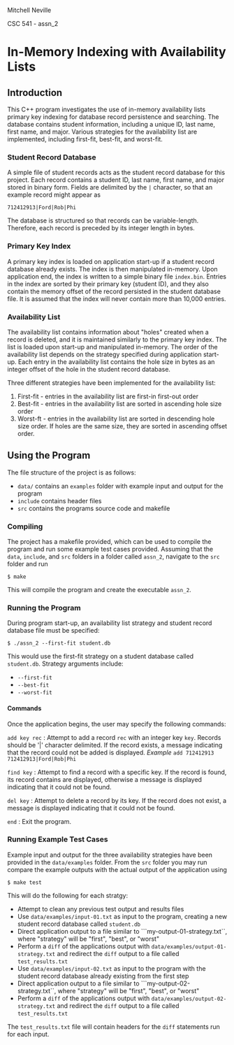Mitchell Neville

CSC 541 - assn_2

# In-Memory Indexing with Availability Lists

## Introduction

This C++ program investigates the use of in-memory availability lists 
primary key indexing for database record persistence and searching. The 
database contains student information, including a unique ID, last name, 
first name, and major. Various strategies for the availability list are
implemented, including first-fit, best-fit, and worst-fit.

### Student Record Database

A simple file of student records acts as the student record database for 
this project. Each record contains a student ID, last name, first name, and 
major stored in binary form. Fields are delimited by the ```|``` character, 
so that an example record might appear as

```
712412913|Ford|Rob|Phi
```

The database is structured so that records can be variable-length. Therefore,
each record is preceded by its integer length in bytes. 

### Primary Key Index

A primary key index is loaded on application start-up if a student record
database already exists. The index is then manipulated in-memory. Upon 
application end, the index is written to a simple binary file 
```index.bin```. Entries in the index are sorted by their primary key
(student ID), and they also contain the memory offset of the record persisted
in the student database file. It is assumed that the index will never contain
more than 10,000 entries. 

### Availability List

The availability list contains information about "holes" created when a
record is deleted, and it is maintained similarly to the primary key index. 
The list is loaded upon start-up and manipulated in-memory. The order of the
availability list depends on the strategy specified during application
start-up. Each entry in the availability list contains the hole size in bytes
as an integer offset of the hole in the student record database. 

Three different strategies have been implemented for the availability list:

1. First-fit - entries in the availability list are first-in first-out order
2. Best-fit - entries in the availability list are sorted in ascending hole size order
3. Worst-ft - entries in the availability list are sorted in descending hole size order. 
If holes are the same size, they are sorted in ascending offset order. 

## Using the Program

The file structure of the project is as follows:

- ```data/``` contains an ```examples``` folder with example input and output for the program
- ```include``` contains header files
- ```src``` contains the programs source code and makefile

### Compiling

The project has a makefile provided, which can be used to compile the program
and run some example test cases provided. Assuming that the ```data```, 
```include```, and ```src``` folders in a folder called ```assn_2```, navigate to
the ```src``` folder and run

```
$ make
```

This will compile the program and create the executable ```assn_2```. 


### Running the Program

During program start-up, an availability list strategy and student record database
file must be specified:

```
$ ./assn_2 --first-fit student.db
```

This would use the first-fit strategy on a student database called ```student.db```.
Strategy arguments include:

- ```--first-fit```
- ```--best-fit```
- ```--worst-fit```

#### Commands

Once the application begins, the user may specify the following commands:

```add key rec```
: Attempt to add a record ```rec``` with an integer key ```key```. Records
should be '|' character delimited. If the record exists, a message indicating 
that the record could not be added is displayed.
_Example_
	```
	add 712412913 712412913|Ford|Rob|Phi
	```
	
```find key```
: Attempt to find a record with a specific key. If the record is found, its
record contains are displayed, otherwise a message is displayed indicating 
that it could not be found. 

```del key```
: Attempt to delete a record by its key. If the record does not exist,
a message is displayed indicating that it could not be found.

```end```
: Exit the program.

### Running Example Test Cases

Example input and output for the three availability strategies have been
provided in the ```data/examples``` folder. From the ```src``` folder you
may run compare the example outputs with the actual output of the application
using

```
$ make test
```

This will do the following for each stratgy:

- Attempt to clean any previous test output and results files
- Use ```data/examples/input-01.txt``` as input to the program, creating a new
student record database called ```student.db```
- Direct application output to a file similar to ```my-output-01-strategy.txt``, 
where "strategy" will be "first", "best", or "worst"
- Perform a ```diff``` of the applications output with ```data/examples/output-01-strategy.txt```
and redirect the ```diff``` output to a file called ```test_results.txt``` 
- Use ```data/examples/input-02.txt``` as input to the program with the student
record database already existing from the first step
- Direct application output to a file similar to ```my-output-02-strategy.txt``, 
where "strategy" will be "first", "best", or "worst"
- Perform a ```diff``` of the applications output with ```data/examples/output-02-strategy.txt```
and redirect the ```diff``` output to a file called ```test_results.txt```

The ```test_results.txt``` file will contain headers for the ```diff``` 
statements run for each input. 


